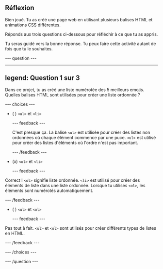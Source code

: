 ## Réflexion

Bien joué. Tu as créé une page web en utilisant plusieurs balises HTML et animations CSS différentes.

Réponds aux trois questions ci-dessous pour réfléchir à ce que tu as appris.

Tu seras guidé vers la bonne réponse. Tu peux faire cette activité autant de fois que tu le souhaites.

--- question ---

---
legend: Question 1 sur 3
---

Dans ce projet, tu as créé une liste numérotée des 5 meilleurs emojis. Quelles balises HTML sont utilisées pour créer une liste ordonnée ?

--- choices ---

- ( ) `<ul>` et `<li>`

  --- feedback ---

  C'est presque ça. La balise `<ul>` est utilisée pour créer des listes non ordonnées où chaque élément commence par une puce. `<ul>` est utilisé pour créer des listes d'éléments où l'ordre n'est pas important.

  --- /feedback ---

- (x) `<ol>` et `<li>`

  --- feedback ---

Correct ! `<ol>` signifie liste ordonnée. `<li>` est utilisé pour créer des éléments de liste dans une liste ordonnée. Lorsque tu utilises `<ol>`, les éléments sont numérotés automatiquement.

  --- /feedback ---

- ( ) `<ul>` et `<ol>`

  --- feedback ---

Pas tout à fait. `<ul>` et `<ol>` sont utilisés pour créer différents types de listes en HTML.

  --- /feedback ---

--- /choices ---

--- /question ---
